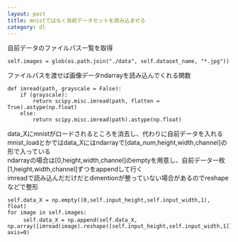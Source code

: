 ```yaml
---
layout: post
title: mnistではなく自前データセットを読み込ませる
category: dl
---
```


自前データのファイルパス一覧を取得
```
self.images = glob(os.path.join("./data", self.dataset_name, "*.jpg"))
```
ファイルパスを渡せば画像データndarrayを読み込んでくれる関数
```
def imread(path, grayscale = False):
    if (grayscale):
        return scipy.misc.imread(path, flatten = True).astype(np.float)
    else:
        return scipy.misc.imread(path).astype(np.float)
```

data_Xにmnistがロードされるところを消去し、代わりに自前データを入れる  
mnist_loadとかではdata_Xにはndarrayで[data_num,height,width,channel]の形で入っている  
ndarrayの場合は[0,height,width,channel]のemptyを用意し、自前データ一枚[1,height,width,channel]ずつをappendして行く  
imreadで読み込んだだけだとdimentionが整っていない場合があるのでreshapeなどで整形
```
self.data_X = np.empty((0,self.input_height,self.input_width,1), float)
for image in self.images:
　　　self.data_X = np.append(self.data_X, np.array([imread(image).reshape([self.input_height,self.input_width,1])]), axis=0)
```
